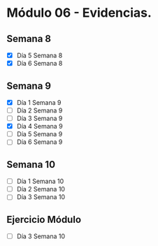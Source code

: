 # Módulo 06 - Evidencias.

## Semana 8

- [x] Día 5 Semana 8
- [x] Día 6 Semana 8

## Semana 9

- [x] Día 1 Semana 9
- [ ] Día 2 Semana 9
- [ ] Día 3 Semana 9
- [x] Día 4 Semana 9
- [ ] Día 5 Semana 9
- [ ] Día 6 Semana 9

## Semana 10

- [ ] Día 1 Semana 10
- [ ] Día 2 Semana 10
- [ ] Día 3 Semana 10

## Ejercicio Módulo

- [ ] Día 3 Semana 10
